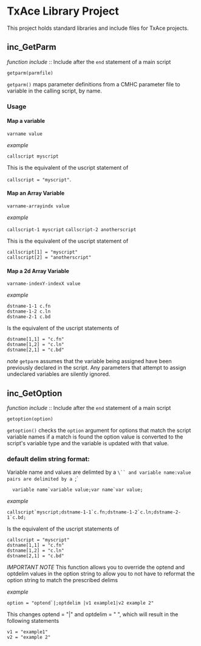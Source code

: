 # TxAce Library Project

This project holds standard libraries and include files for TxAce projects.

## inc_GetParm

_function include_ :: Include after the `end` statement of a main script

`getparm(parmfile)`

`getparm()` maps parameter definitions from a CMHC parameter file to variable in the calling script, by name. 

### Usage

#### Map a variable

`varname value`

_example_

`callscript myscript`

This is the equivalent of the uscript statement of 

`callscript = "myscript"`. 

#### Map an Array Variable

`varname-arrayindx value` 

_example_ 

`callscript-1 myscript`
`callscript-2 anotherscript`

This is the equivalent of the uscript statement of 

```
callscript[1] = "myscript"
callscript[2] = "anotherscript"
```

#### Map a 2d Array Variable

`varname-indexY-indexX value`

_example_

```
dstname-1-1 c.fn
dstname-1-2 c.ln
dstname-2-1 c.bd
```

Is the equivalent of the uscript statements of 

```
dstname[1,1] = "c.fn"
dstname[1,2] = "c.ln"
dstname[2,1] = "c.bd"
```

*note* `getparm` assumes that the variable being assigned have been previously declared in the script. Any parameters that attempt to assign undeclared variables are silently ignored.

## inc_GetOption

_function include_ :: Include after the `end` statement of a main script

`getoption(option)`

`getoption()` checks the `option` argument for options that match the script variable names if a match is found the option value is converted to the script's variable type and the variable is updated with that value.

### default delim string format:

Variable name and values are delimted by a `\`` and variable name:value pairs are delimited by a `;`

```
  variable name`variable value;var name`var value;
```

_example_

```
callscript`myscript;dstname-1-1`c.fn;dstname-1-2`c.ln;dstname-2-1`c.bd;
```

Is the equivalent of the uscript statements of 

```
callscript = "myscript"
dstname[1,1] = "c.fn"
dstname[1,2] = "c.ln"
dstname[2,1] = "c.bd"
```

*IMPORTANT NOTE*
This function allows you to override the optend and optdelim values in the option string to allow you to not have to reformat the option string to match the prescribed delims

_example_

```
option = "optend`|;optdelim |v1 example1|v2 example 2"
```

This changes optend = "|" and optdelim = " ", which will result in the following statements

```
v1 = "example1" 
v2 = "example 2"
```
